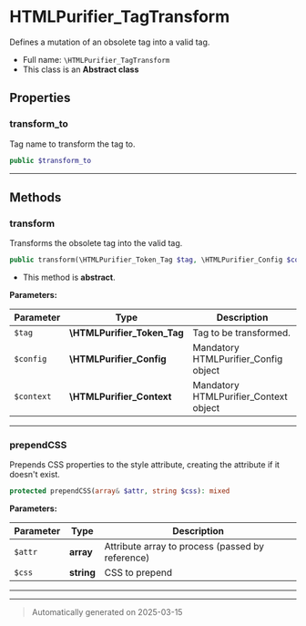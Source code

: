 
# HTMLPurifier_TagTransform

Defines a mutation of an obsolete tag into a valid tag.



* Full name: `\HTMLPurifier_TagTransform`
* This class is an **Abstract class**



## Properties


### transform_to

Tag name to transform the tag to.

```php
public $transform_to
```






***

## Methods


### transform

Transforms the obsolete tag into the valid tag.

```php
public transform(\HTMLPurifier_Token_Tag $tag, \HTMLPurifier_Config $config, \HTMLPurifier_Context $context): mixed
```




* This method is **abstract**.



**Parameters:**

| Parameter | Type | Description |
|-----------|------|-------------|
| `$tag` | **\HTMLPurifier_Token_Tag** | Tag to be transformed. |
| `$config` | **\HTMLPurifier_Config** | Mandatory HTMLPurifier_Config object |
| `$context` | **\HTMLPurifier_Context** | Mandatory HTMLPurifier_Context object |





***

### prependCSS

Prepends CSS properties to the style attribute, creating the
attribute if it doesn't exist.

```php
protected prependCSS(array& $attr, string $css): mixed
```








**Parameters:**

| Parameter | Type | Description |
|-----------|------|-------------|
| `$attr` | **array** | Attribute array to process (passed by reference) |
| `$css` | **string** | CSS to prepend |





***


***
> Automatically generated on 2025-03-15
